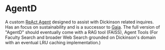 # AgentD
A custom [ReAct Agent](https://arxiv.org/abs/2210.03629) designed to assist with Dickinson related inquires. Has an focus on sustainability and is a successor to [Gaia](https://github.com/WarpWing/GreenQuestChat/tree/main). The full version of "AgentD" should eventually come with a RAG tool (FAISS), Agent Tools (For Faculty Search and broader Web Search grounded on Dickinson's domain with an eventual LRU caching implementation.)
